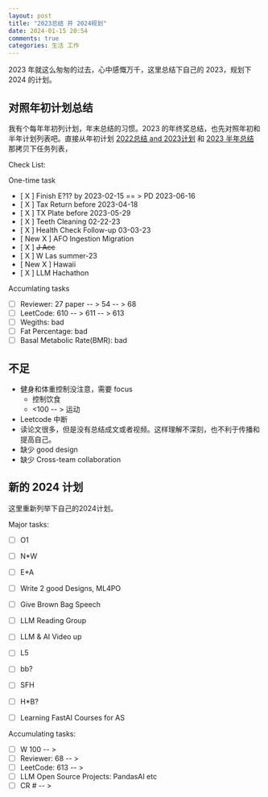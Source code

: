 ```yaml
---
layout: post
title: "2023总结 并 2024规划"
date: 2024-01-15 20:54
comments: true
categories: 生活 工作
---
```


2023 年就这么匆匆的过去，心中感慨万千，这里总结下自己的 2023，规划下 2024 的计划。

<!--more-->

## 对照年初计划总结

我有个每年年初列计划，年末总结的习惯。2023 的年终奖总结，也先对照年初和半年计划列表吧。直接从年初计划 [2022总结 and 2023计划](https://iphyer.github.io/blog/2023/02/07/Summary2022ANDPlan2023/) 和 [2023 半年总结](https://iphyer.github.io/blog/2023/09/06/MidYear2023/) 那拷贝下任务列表，

Check List:

One-time task

- [ X ] Finish E?1? by 2023-02-15  == > PD 2023-06-16
- [ X ] Tax Return before 2023-04-18
- [ X ] TX Plate before 2023-05-29
- [ X ] Teeth Cleaning 02-22-23
- [ X ] Health Check Follow-up 03-03-23
- [ New X ] AFO Ingestion Migration
- [ X ] ~~J Acc~~
- [ X ] W Las summer-23
- [ New X ] Hawaii
- [ X ] LLM Hachathon
 
Accumlating tasks

- [ ] Reviewer: 27 paper -- > 54 -- > 68
- [ ] LeetCode: 610 -- > 611  -- > 613
- [ ] Wegiths: bad 
- [ ] Fat Percentage: bad
- [ ] Basal Metabolic Rate(BMR): bad

## 不足

* 健身和体重控制没注意，需要 focus
	* 控制饮食 
	* <100 -- > 运动
* Leetcode 中断
* 读论文很多，但是没有总结成文或者视频。这样理解不深刻，也不利于传播和提高自己。
* 缺少 good design
* 缺少 Cross-team collaboration


## 新的 2024 计划

这里重新列举下自己的2024计划。

Major tasks:

- [  ] O1
- [  ] N*W
- [  ] E*A 
- [  ] Write 2 good Designs, ML4PO
- [  ] Give Brown Bag Speech
- [  ] LLM Reading Group 
- [  ] LLM & AI Video up
- [  ] L5
- [  ] bb?
- [  ] SFH
- [  ] H*B?
- [  ] Learning FastAI Courses for AS


Accumulating tasks:

- [  ] W 100 -- > 
- [  ] Reviewer: 68 -- > 
- [  ] LeetCode: 613 -- > 
- [  ] LLM Open Source Projects: PandasAI etc
- [  ] CR # -- >